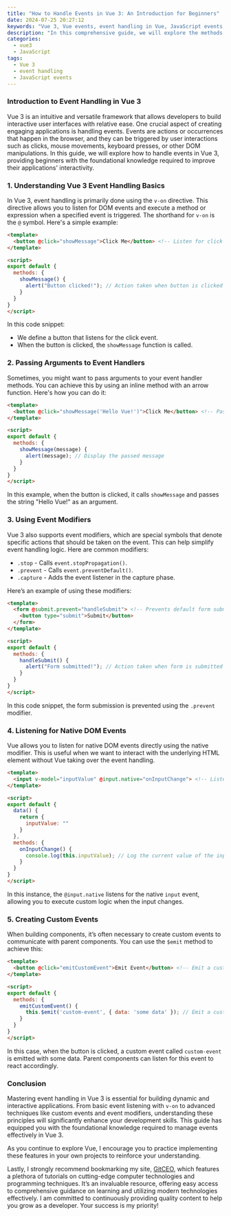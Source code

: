 ```yaml
---
title: "How to Handle Events in Vue 3: An Introduction for Beginners"
date: 2024-07-25 20:27:12
keywords: "Vue 3, Vue events, event handling in Vue, JavaScript events, beginner Vue guide"
description: "In this comprehensive guide, we will explore the methods of handling events in Vue 3, a progressive JavaScript framework. This tutorial is crafted for beginners, and it covers everything from the basics of event handling to practical examples and best practices. We'll delve into how events work in Vue 3, including native DOM events, custom events, and the use of modifiers. By the end of this article, you will have a solid understanding of how to effectively manage events in your Vue applications. Get ready to enhance your application’s user experience with seamless interaction by mastering event handling in Vue 3."
categories:
  - vue3
  - JavaScript
tags:
  - Vue 3
  - event handling
  - JavaScript events
---
```


### Introduction to Event Handling in Vue 3

Vue 3 is an intuitive and versatile framework that allows developers to build interactive user interfaces with relative ease. One crucial aspect of creating engaging applications is handling events. Events are actions or occurrences that happen in the browser, and they can be triggered by user interactions such as clicks, mouse movements, keyboard presses, or other DOM manipulations. In this guide, we will explore how to handle events in Vue 3, providing beginners with the foundational knowledge required to improve their applications' interactivity. 

<!-- more -->

### 1. Understanding Vue 3 Event Handling Basics

In Vue 3, event handling is primarily done using the `v-on` directive. This directive allows you to listen for DOM events and execute a method or expression when a specified event is triggered. The shorthand for `v-on` is the `@` symbol. Here's a simple example:

```html
<template>
  <button @click="showMessage">Click Me</button> <!-- Listen for click event -->
</template>

<script>
export default {
  methods: {
    showMessage() {
      alert("Button clicked!"); // Action taken when button is clicked
    }
  }
}
</script>
```

In this code snippet:
- We define a button that listens for the click event.
- When the button is clicked, the `showMessage` function is called.

### 2. Passing Arguments to Event Handlers

Sometimes, you might want to pass arguments to your event handler methods. You can achieve this by using an inline method with an arrow function. Here's how you can do it:

```html
<template>
  <button @click="showMessage('Hello Vue!')">Click Me</button> <!-- Passing argument -->
</template>

<script>
export default {
  methods: {
    showMessage(message) {
      alert(message); // Display the passed message
    }
  }
}
</script>
```

In this example, when the button is clicked, it calls `showMessage` and passes the string "Hello Vue!" as an argument.

### 3. Using Event Modifiers

Vue 3 also supports event modifiers, which are special symbols that denote specific actions that should be taken on the event. This can help simplify event handling logic. Here are common modifiers:

- `.stop` - Calls `event.stopPropagation()`.
- `.prevent` - Calls `event.preventDefault()`.
- `.capture` - Adds the event listener in the capture phase.

Here’s an example of using these modifiers:

```html
<template>
  <form @submit.prevent="handleSubmit"> <!-- Prevents default form submission -->
    <button type="submit">Submit</button>
  </form>
</template>

<script>
export default {
  methods: {
    handleSubmit() {
      alert("Form submitted!"); // Action taken when form is submitted
    }
  }
}
</script>
```

In this code snippet, the form submission is prevented using the `.prevent` modifier.

### 4. Listening for Native DOM Events

Vue allows you to listen for native DOM events directly using the native modifier. This is useful when we want to interact with the underlying HTML element without Vue taking over the event handling.

```html
<template>
  <input v-model="inputValue" @input.native="onInputChange"> <!-- Listening for native input event -->
</template>

<script>
export default {
  data() {
    return {
      inputValue: ""
    }
  },
  methods: {
    onInputChange() {
      console.log(this.inputValue); // Log the current value of the input field
    }
  }
}
</script>
```

In this instance, the `@input.native` listens for the native `input` event, allowing you to execute custom logic when the input changes.

### 5. Creating Custom Events

When building components, it’s often necessary to create custom events to communicate with parent components. You can use the `$emit` method to achieve this:

```html
<template>
  <button @click="emitCustomEvent">Emit Event</button> <!-- Emit a custom event -->
</template>

<script>
export default {
  methods: {
    emitCustomEvent() {
      this.$emit('custom-event', { data: 'some data' }); // Emit a custom event with data
    }
  }
}
</script>
```

In this case, when the button is clicked, a custom event called `custom-event` is emitted with some data. Parent components can listen for this event to react accordingly.

### Conclusion

Mastering event handling in Vue 3 is essential for building dynamic and interactive applications. From basic event listening with `v-on` to advanced techniques like custom events and event modifiers, understanding these principles will significantly enhance your development skills. This guide has equipped you with the foundational knowledge required to manage events effectively in Vue 3. 

As you continue to explore Vue, I encourage you to practice implementing these features in your own projects to reinforce your understanding. 

Lastly, I strongly recommend bookmarking my site, [GitCEO](https://gitceo.com), which features a plethora of tutorials on cutting-edge computer technologies and programming techniques. It’s an invaluable resource, offering easy access to comprehensive guidance on learning and utilizing modern technologies effectively. I am committed to continuously providing quality content to help you grow as a developer. Your success is my priority!